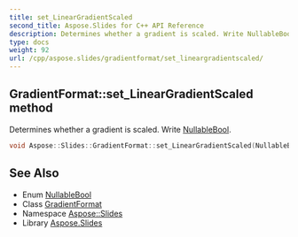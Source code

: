 ```yaml
---
title: set_LinearGradientScaled
second_title: Aspose.Slides for C++ API Reference
description: Determines whether a gradient is scaled. Write NullableBool.
type: docs
weight: 92
url: /cpp/aspose.slides/gradientformat/set_lineargradientscaled/
---
```

## GradientFormat::set_LinearGradientScaled method


Determines whether a gradient is scaled. Write [NullableBool](../../nullablebool/).

```cpp
void Aspose::Slides::GradientFormat::set_LinearGradientScaled(NullableBool value) override
```

## See Also

* Enum [NullableBool](../../nullablebool/)
* Class [GradientFormat](../)
* Namespace [Aspose::Slides](../../)
* Library [Aspose.Slides](../../../)
